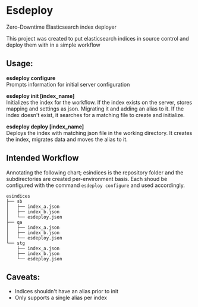 # Esdeploy

Zero-Downtime Elasticsearch index deployer

This project was created to put elasticsearch indices in source control and deploy them with in a simple workflow

Usage:
------------
**esdeploy configure**  
Prompts information for initial server configuration

**esdeploy init [index_name]**  
Initializes the index for the workflow. If the index exists on the server, stores mapping and settings as json. Migrating it and adding an alias to it. If the index doesn't exist, it searches for a matching file to create and initialize.

**esdeploy deploy [index_name]**  
Deploys the index with matching json file in the working directory. It creates the index, migrates data and moves the alias to it.

Intended Workflow
-------------
Annotating the following chart; esindices is the repository folder and the subdirectories are created per-environment basis. Each shoud be configured with the command `esdeploy configure` and used accordingly. 
```
esindices
├── sb
│   ├── index_a.json
│   ├── index_b.json
│   └── esdeploy.json
├── qa
│   ├── index_a.json
│   ├── index_b.json
│   └── esdeploy.json
└── stg
    ├── index_a.json
    ├── index_b.json
    └── esdeploy.json
```

Caveats:
------------
* Indices shouldn't have an alias prior to init
* Only supports a single alias per index
